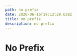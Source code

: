 ```yaml
---
path: no prefix
date: 2020-06-16T19:13:29.638Z
title: no prefix
description: no prefix
---
```

# No Prefix